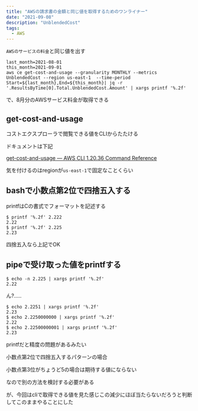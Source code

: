```yaml
---
title: "AWSの請求書の金額と同じ値を取得するためのワンライナー"
date: "2021-09-08"
description: "UnblendedCost"
tags:
  - AWS
---
```


`AWSのサービスの料金`と同じ値を出す

```shell
last_month=2021-08-01
this_month=2021-09-01
aws ce get-cost-and-usage --granularity MONTHLY --metrics UnblendedCost --region us-east-1  --time-period Start=${last_month},End=${this_month}| jq -r '.ResultsByTime[0].Total.UnblendedCost.Amount' | xargs printf '%.2f'
```

で、8月分のAWSサービス料金が取得できる

## get-cost-and-usage

コストエクスプローラで閲覧できる値をCLIからたたける

ドキュメントは下記

[get-cost-and-usage — AWS CLI 1.20.36 Command Reference](https://docs.aws.amazon.com/cli/latest/reference/ce/get-cost-and-usage.html)

気を付けるのはregionが`us-east-1`で固定なことくらい

## bashで小数点第2位で四捨五入する

printfはCの書式でフォーマットを記述する

```shell
$ printf '%.2f' 2.222
2.22
$ printf '%.2f' 2.225
2.23
```

四捨五入なら上記でOK

## pipeで受け取った値をprintfする

```shell
$ echo -n 2.225 | xargs printf '%.2f'
2.22
```

ん?.....

```shell
$ echo 2.2251 | xargs printf '%.2f'
2.23
$ echo 2.2250000000 | xargs printf '%.2f'
2.22
$ echo 2.22500000001 | xargs printf '%.2f'
2.23
```

printfだと精度の問題があるみたい

小数点第2位で四捨五入するパターンの場合

小数点第3位がちょうど5の場合は期待する値にならない

なので別の方法を検討する必要がある

が、今回はcliで取得できる値を見た感じこの減少にほぼ当たらないだろうと判断してこのままやることにした
